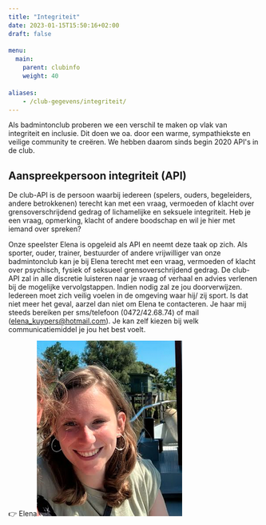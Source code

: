 ```yaml
---
title: "Integriteit"
date: 2023-01-15T15:50:16+02:00
draft: false

menu:
  main:
    parent: clubinfo
    weight: 40

aliases:
    - /club-gegevens/integriteit/
---
```

Als badmintonclub proberen we een verschil te maken op vlak van integriteit en inclusie. Dit doen we oa. door een warme, sympathiekste en veilige community te creëren. We hebben daarom sinds begin 2020 API's in de club. 


## Aanspreekpersoon integriteit (API)
De club-API is de persoon waarbij iedereen (spelers, ouders, begeleiders, andere betrokkenen) terecht kan met een vraag, vermoeden of klacht over grensoverschrijdend gedrag of lichamelijke en seksuele integriteit. Heb je een vraag, opmerking, klacht of andere boodschap en wil je hier met iemand over spreken? 

Onze speelster Elena is opgeleid als API en neemt deze taak op zich. 
Als sporter, ouder, trainer, bestuurder of andere vrijwilliger van onze badmintonclub kan je bij Elena terecht met een vraag, vermoeden of klacht over psychisch, fysiek of seksueel grensoverschrijdend gedrag.
De club-API zal in alle discretie luisteren naar je vraag of verhaal en advies verlenen bij de mogelijke vervolgstappen. Indien nodig zal ze jou doorverwijzen.
Iedereen moet zich veilig voelen in de omgeving waar hij/ zij sport. Is dat niet meer het geval, aarzel dan niet om Elena te contacteren. Je haar mij steeds bereiken per sms/telefoon (0472/42.68.74) of mail (elena_kuypers@hotmail.com). Je kan zelf kiezen bij welk communicatiemiddel je jou het best voelt.
  
    

👉 Elena![Elena](images/API.jpg)